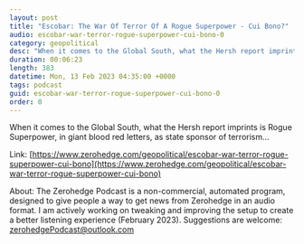 ```yaml
---
layout: post
title: "Escobar: The War Of Terror Of A Rogue Superpower - Cui Bono?"
audio: escobar-war-terror-rogue-superpower-cui-bono-0
category: geopolitical
desc: "When it comes to the Global South, what the Hersh report imprints is Rogue Superpower, in giant blood red letters, as state sponsor of terrorism..."
duration: 00:06:23
length: 383
datetime: Mon, 13 Feb 2023 04:35:00 +0000
tags: podcast
guid: escobar-war-terror-rogue-superpower-cui-bono-0
order: 0
---
```

When it comes to the Global South, what the Hersh report imprints is Rogue Superpower, in giant blood red letters, as state sponsor of terrorism...

Link: [https://www.zerohedge.com/geopolitical/escobar-war-terror-rogue-superpower-cui-bono](https://www.zerohedge.com/geopolitical/escobar-war-terror-rogue-superpower-cui-bono)

About: The Zerohedge Podcast is a non-commercial, automated program, designed to give people a way to get news from Zerohedge in an audio format.  I am actively working on tweaking and improving the setup to create a better listening experience (February 2023).  Suggestions are welcome: [zerohedgePodcast@outlook.com](mailto:zerohedgePodcast@outlook.com)